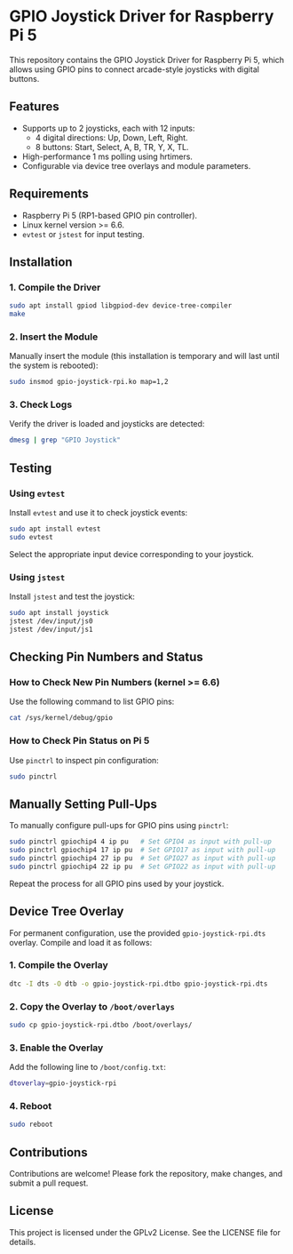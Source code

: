 # GPIO Joystick Driver for Raspberry Pi 5

This repository contains the GPIO Joystick Driver for Raspberry Pi 5, which allows using GPIO pins to connect arcade-style joysticks with digital buttons.

## Features

- Supports up to 2 joysticks, each with 12 inputs:
  - 4 digital directions: Up, Down, Left, Right.
  - 8 buttons: Start, Select, A, B, TR, Y, X, TL.
- High-performance 1 ms polling using hrtimers.
- Configurable via device tree overlays and module parameters.

## Requirements

- Raspberry Pi 5 (RP1-based GPIO pin controller).
- Linux kernel version >= 6.6.
- `evtest` or `jstest` for input testing.

## Installation

### 1. Compile the Driver

```bash
sudo apt install gpiod libgpiod-dev device-tree-compiler
make
```

### 2. Insert the Module

Manually insert the module (this installation is temporary and will last until the system is rebooted):

```bash
sudo insmod gpio-joystick-rpi.ko map=1,2
```

### 3. Check Logs

Verify the driver is loaded and joysticks are detected:

```bash
dmesg | grep "GPIO Joystick"
```

## Testing

### Using `evtest`

Install `evtest` and use it to check joystick events:

```bash
sudo apt install evtest
sudo evtest
```

Select the appropriate input device corresponding to your joystick.

### Using `jstest`

Install `jstest` and test the joystick:

```bash
sudo apt install joystick
jstest /dev/input/js0
jstest /dev/input/js1
```

## Checking Pin Numbers and Status

### How to Check New Pin Numbers (kernel >= 6.6)

Use the following command to list GPIO pins:

```bash
cat /sys/kernel/debug/gpio
```

### How to Check Pin Status on Pi 5

Use `pinctrl` to inspect pin configuration:

```bash
sudo pinctrl
```

## Manually Setting Pull-Ups

To manually configure pull-ups for GPIO pins using `pinctrl`:

```bash
sudo pinctrl gpiochip4 4 ip pu   # Set GPIO4 as input with pull-up
sudo pinctrl gpiochip4 17 ip pu  # Set GPIO17 as input with pull-up
sudo pinctrl gpiochip4 27 ip pu  # Set GPIO27 as input with pull-up
sudo pinctrl gpiochip4 22 ip pu  # Set GPIO22 as input with pull-up
```

Repeat the process for all GPIO pins used by your joystick.

## Device Tree Overlay

For permanent configuration, use the provided `gpio-joystick-rpi.dts` overlay. Compile and load it as follows:

### 1. Compile the Overlay

```bash
dtc -I dts -O dtb -o gpio-joystick-rpi.dtbo gpio-joystick-rpi.dts
```

### 2. Copy the Overlay to `/boot/overlays`

```bash
sudo cp gpio-joystick-rpi.dtbo /boot/overlays/
```

### 3. Enable the Overlay

Add the following line to `/boot/config.txt`:

```bash
dtoverlay=gpio-joystick-rpi
```

### 4. Reboot

```bash
sudo reboot
```

## Contributions

Contributions are welcome! Please fork the repository, make changes, and submit a pull request.

## License

This project is licensed under the GPLv2 License. See the LICENSE file for details.

